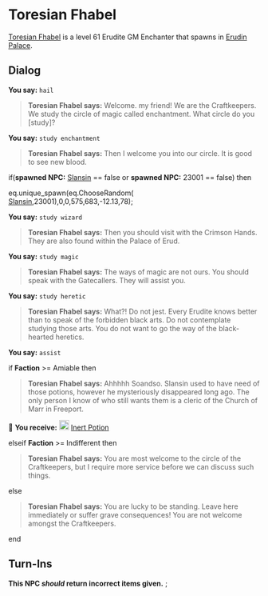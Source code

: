 # Toresian Fhabel



[Toresian Fhabel](/npc/23073) is a level 61 Erudite GM Enchanter that spawns in [Erudin Palace](/zone/23).





## Dialog

**You say:** `hail`



>**Toresian Fhabel says:** Welcome. my friend! We are the Craftkeepers. We study the circle of magic called enchantment. What circle do you [study]?

**You say:** `study enchantment`



>**Toresian Fhabel says:** Then I welcome you into our circle. It is good to see new blood.


if(**spawned NPC:**  [Slansin](/npc/23078) == false or **spawned NPC:** 23001 ==  false) then



eq.unique_spawn(eq.ChooseRandom( [Slansin](/npc/23078),23001),0,0,575,683,-12.13,78); 


**You say:** `study wizard`



>**Toresian Fhabel says:** Then you should visit with the Crimson Hands. They are also found within the Palace of Erud.

**You say:** `study magic`



>**Toresian Fhabel says:** The ways of magic are not ours. You should speak with the Gatecallers. They will assist you.


**You say:** `study heretic`



>**Toresian Fhabel says:** What?! Do not jest. Every Erudite knows better than to speak of the forbidden black arts. Do not contemplate studying those arts. You do not want to go the way of the black-hearted heretics.


**You say:** `assist`



if **Faction** >= Amiable then 



>**Toresian Fhabel says:** Ahhhhh Soandso. Slansin used to have need of those potions, however he mysteriously disappeared long ago. The only person I know of who still wants them is a cleric of the Church of Marr in Freeport.



 &#127873; **You receive:**  <img style="background:url(/static/icons/blank_slot.gif);width:20px;height:20px;" src="/static/icons/item_599.png" alt="" /> <a
                                href="/item/13983" data-url="13983" class="tooltip-link link">Inert Potion</a>


elseif **Faction** >= Indifferent then




>**Toresian Fhabel says:** You are most welcome to the circle of the Craftkeepers, but I require more service before we can discuss such things.




else



>**Toresian Fhabel says:** You are lucky to be standing. Leave here immediately or suffer grave consequences! You are not welcome amongst the Craftkeepers.

end



## Turn-Ins



**This NPC *should* return incorrect items given.**
;
